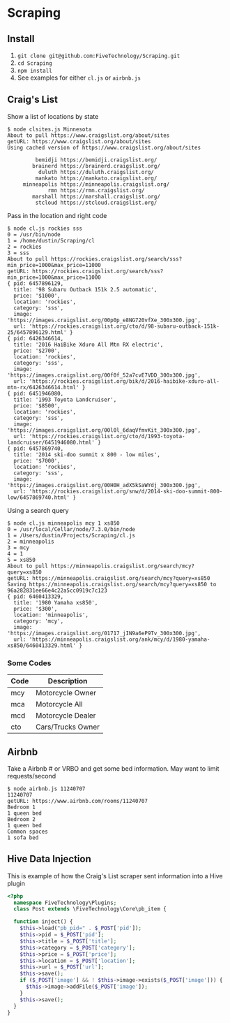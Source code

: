 # Scraping

## Install

1. `git clone git@github.com:FiveTechnology/Scraping.git`
2. `cd Scraping`
3. `npm install`
4. See examples for either `cl.js` or `airbnb.js`

## Craig's List
Show a list of locations by state

    $ node clsites.js Minnesota
    About to pull https://www.craigslist.org/about/sites
    getURL: https://www.craigslist.org/about/sites
    Using cached version of https://www.craigslist.org/about/sites

             bemidji https://bemidji.craigslist.org/
            brainerd https://brainerd.craigslist.org/
              duluth https://duluth.craigslist.org/
             mankato https://mankato.craigslist.org/
         minneapolis https://minneapolis.craigslist.org/
                 rmn https://rmn.craigslist.org/
            marshall https://marshall.craigslist.org/
             stcloud https://stcloud.craigslist.org/

Pass in the location and right code

    $ node cl.js rockies sss
    0 = /usr/bin/node
    1 = /home/dustin/Scraping/cl
    2 = rockies
    3 = sss
    About to pull https://rockies.craigslist.org/search/sss?min_price=1000&max_price=11000
    getURL: https://rockies.craigslist.org/search/sss?min_price=1000&max_price=11000
    { pid: 6457896129,
      title: '98 Subaru Outback 151k 2.5 automatic',
      price: '$1000',
      location: 'rockies',
      category: 'sss',
      image: 'https://images.craigslist.org/00p0p_e8NG720vfXe_300x300.jpg',
      url: 'https://rockies.craigslist.org/cto/d/98-subaru-outback-151k-25/6457896129.html' }
    { pid: 6426346614,
      title: '2016 HaiBike Xduro All Mtn RX electric',
      price: '$2700',
      location: 'rockies',
      category: 'sss',
      image: 'https://images.craigslist.org/00f0f_52a7cvE7VDD_300x300.jpg',
      url: 'https://rockies.craigslist.org/bik/d/2016-haibike-xduro-all-mtn-rx/6426346614.html' }
    { pid: 6451946080,
      title: '1993 Toyota Landcruiser',
      price: '$8500',
      location: 'rockies',
      category: 'sss',
      image: 'https://images.craigslist.org/00l0l_6daqVfmvKit_300x300.jpg',
      url: 'https://rockies.craigslist.org/cto/d/1993-toyota-landcruiser/6451946080.html' }
    { pid: 6457869740,
      title: '2014 ski-doo summit x 800 - low miles',
      price: '$7000',
      location: 'rockies',
      category: 'sss',
      image: 'https://images.craigslist.org/00H0H_adX5kSaWYdj_300x300.jpg',
      url: 'https://rockies.craigslist.org/snw/d/2014-ski-doo-summit-800-low/6457869740.html' }

Using a search query 

    $ node cl.js minneapolis mcy 1 xs850
    0 = /usr/local/Cellar/node/7.3.0/bin/node
    1 = /Users/dustin/Projects/Scraping/cl.js
    2 = minneapolis
    3 = mcy
    4 = 1
    5 = xs850
    About to pull https://minneapolis.craigslist.org/search/mcy?query=xs850
    getURL: https://minneapolis.craigslist.org/search/mcy?query=xs850
    Saving https://minneapolis.craigslist.org/search/mcy?query=xs850 to 96a282831ee66e4c22a5cc0919c7c123
    { pid: 6460413329,
      title: '1980 Yamaha xs850',
      price: '$300',
      location: 'minneapolis',
      category: 'mcy',
      image: 'https://images.craigslist.org/01717_jIN9a6eP9Tv_300x300.jpg',
      url: 'https://minneapolis.craigslist.org/ank/mcy/d/1980-yamaha-xs850/6460413329.html' }
    
### Some Codes

| Code | Description         |
|------|---------------------|
| mcy  | Motorcycle Owner    |
| mca  | Motorcycle All      |
| mcd  | Motorcycle Dealer   |
| cto  | Cars/Trucks Owner   |

## Airbnb

Take a Airbnb # or VRBO and get some bed information.  May want to limit requests/second

    $ node airbnb.js 11240707
    11240707
    getURL: https://www.airbnb.com/rooms/11240707
    Bedroom 1
    1 queen bed
    Bedroom 2
    1 queen bed
    Common spaces
    1 sofa bed

## Hive Data Injection

This is example of how the Craig's List scraper sent information into a Hive plugin

```php
<?php
  namespace FiveTechnology\Plugins;
  class Post extends \FiveTechnology\Core\pb_item {

  function inject() {
    $this->load("pb_pid=" . $_POST['pid']);  
    $this->pid = $_POST['pid'];
    $this->title = $_POST['title'];
    $this->category = $_POST['category'];
    $this->price = $_POST['price'];
    $this->location = $_POST['location'];
    $this->url = $_POST['url'];
    $this->save();
    if ($_POST['image'] && ! $this->image->exists($_POST['image'])) {
      $this->image->addFile($_POST['image']);
    }
    $this->save();
  }
}
```      
      
